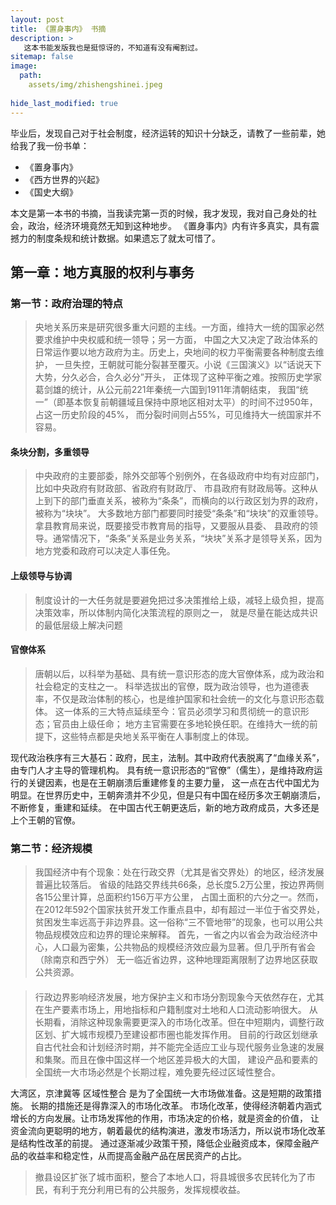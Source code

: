 ```yaml
---
layout: post
title: 《置身事内》 书摘
description: >
   这本书能发版我也是挺惊讶的，不知道有没有阉割过。
sitemap: false
image:
  path:
    assets/img/zhishengshinei.jpeg
  
hide_last_modified: true
---
```


毕业后，发现自己对于社会制度，经济运转的知识十分缺乏，请教了一些前辈，她给我了我一份书单：

- 《置身事内》
- 《西方世界的兴起》
- 《国史大纲》

本文是第一本书的书摘，当我读完第一页的时候，我才发现，我对自己身处的社会，政治，经济环境竟然无知到这种地步。
《置身事内》内有许多真实，具有震撼力的制度条规和统计数据。如果遗忘了就太可惜了。


## 第一章：地方真服的权利与事务
### 第一节：政府治理的特点

> 央地关系历来是研究很多重大问题的主线。一方面，维持大一统的国家必然要求维护中央权威和统一领导；另一方面，
> 中国之大又决定了政治体系的日常运作要以地方政府为主。历史上，央地间的权力平衡需要各种制度去维护，
> 一旦失控，王朝就可能分裂甚至覆灭。小说《三国演义》以“话说天下大势，分久必合，合久必分”开头，
> 正体现了这种平衡之难。按照历史学家葛剑雄的统计，从公元前221年秦统一六国到1911年清朝结束，
> 我国“统一”（即基本恢复前朝疆域且保持中原地区相对太平）的时间不过950年，占这一历史阶段的45%，
> 而分裂时间则占55%，可见维持大一统国家并不容易。

#### 条块分割，多重领导
> 中央政府的主要部委，除外交部等个别例外，在各级政府中均有对应部门，比如中央政府有财政部、省政府有财政厅、
> 市县政府有财政局等。这种从上到下的部门垂直关系，被称为“条条”，而横向的以行政区划为界的政府，被称为“块块”。
> 大多数地方部门都要同时接受“条条”和“块块”的双重领导。拿县教育局来说，既要接受市教育局的指导，又要服从县委、
> 县政府的领导。通常情况下，“条条”关系是业务关系，“块块”关系才是领导关系，因为地方党委和政府可以决定人事任免。


#### 上级领导与协调
> 制度设计的一大任务就是要避免把过多决策推给上级，减轻上级负担，提高决策效率，所以体制内简化决策流程的原则之一，
> 就是尽量在能达成共识的最低层级上解决问题

#### 官僚体系

> 唐朝以后，以科举为基础、具有统一意识形态的庞大官僚体系，成为政治和社会稳定的支柱之一。
> 科举选拔出的官僚，既为政治领导，也为道德表率，不仅是政治体制的核心，也是维护国家和社会统一的文化与意识形态载体。
> 这一体系的三大特点延续至今：官员必须学习和贯彻统一的意识形态；官员由上级任命；
> 地方主官需要在多地轮换任职。在维持大一统的前提下，这些特点都是央地关系平衡在人事制度上的体现。

现代政治秩序有三大基石：政府，民主，法制。其中政府代表脱离了“血缘关系”，由专门人才主导的管理机构。
具有统一意识形态的“官僚”（儒生），是维持政府运行的关键因素，也是在王朝崩溃后重建修复的主要力量，
这一点在古代中国尤为明显。在世界历史中，王朝奔溃并不少见，但是只有中国在经历多次王朝崩溃后，不断修复，重建和延续。
在中国古代王朝更迭后，新的地方政府成员，大多还是上个王朝的官僚。



### 第二节：经济规模


 
> 我国经济中有个现象：处在行政交界（尤其是省交界处）的地区，经济发展普遍比较落后。
> 省级的陆路交界线共66条，总长度5.2万公里，按边界两侧各15公里计算，总面积约156万平方公里，
> 占国土面积的六分之一。然而，在2012年592个国家扶贫开发工作重点县中，却有超过一半位于省交界处，
> 贫困发生率远高于非边界县。这一俗称“三不管地带”的现象，也可以用公共物品规模效应和边界的理论来解释。
> 首先，一省之内以省会为政治经济中心，人口最为密集，公共物品的规模经济效应最为显著。但几乎所有省会（除南京和西宁外）
> 无一临近省边界，这种地理距离限制了边界地区获取公共资源。

#### 
> 行政边界影响经济发展，地方保护主义和市场分割现象今天依然存在，尤其在生产要素市场上，用地指标和户籍制度对土地和人口流动影响很大。
> 从长期看，消除这种现象需要更深入的市场化改革。但在中短期内，调整行政区划、扩大城市规模乃至建设都市圈也能发挥作用。
> 目前的行政区划继承自古代社会和计划经济时期，并不能完全适应工业与现代服务业急速的发展和集聚。而且在像中国这样一个地区差异极大的大国，
> 建设产品和要素的全国统一大市场必然是个长期过程，难免要先经过区域性整合。

大湾区，京津冀等 区域性整合 是为了全国统一大市场做准备。这是短期的政策措施。
长期的措施还是得靠深入的市场化改革。
市场化改革，使得经济朝着内涵式增长的方向发展。让市场发挥他的作用，市场决定的价格，就是资金的价值，
让资金流向更聪明的地方，朝着最优的结构演进，激发市场活力，所以说市场化改革是结构性改革的前提。
通过逐渐减少政策干预，降低企业融资成本，保障金融产品的收益率和稳定性，从而提高金融产品在居民资产的占比。

> 撤县设区扩张了城市面积，整合了本地人口，将县城很多农民转化为了市民，有利于充分利用已有的公共服务，发挥规模收益。


